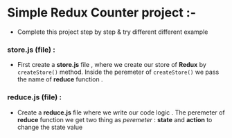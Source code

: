 # Simple Redux Counter project :-

- Complete this project step by step & try different different example

### store.js (file) :

- First create a **store.js** file , where we create our store of **Redux** by `createStore()` method. Inside the peremeter of `createStore()` we pass the name of **reduce** function .

### reduce.js (file) :

- Create a **reduce.js** file where we write our code logic . The peremeter of **reduce** function we get two thing as _peremeter_ : **state** and **action** to change the state value
